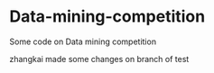 # Data-mining-competition
Some code on Data mining competition

zhangkai made some changes on branch of test
